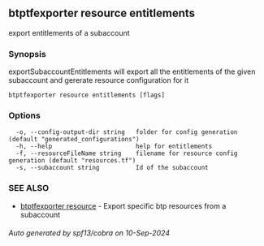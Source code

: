 ## btptfexporter resource entitlements

export entitlements of a subaccount

### Synopsis

exportSubaccountEntitlements will export all the entitlements of the given subaccount and gererate resource configuration for it

```
btptfexporter resource entitlements [flags]
```

### Options

```
  -o, --config-output-dir string   folder for config generation (default "generated_configurations")
  -h, --help                       help for entitlements
  -f, --resourceFileName string    filename for resource config generation (default "resources.tf")
  -s, --subaccount string          Id of the subaccount
```

### SEE ALSO

* [btptfexporter resource](btptfexporter_resource.md)	 - Export specific btp resources from a subaccount

###### Auto generated by spf13/cobra on 10-Sep-2024
